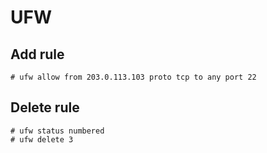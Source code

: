 # UFW

## Add rule

```terminal
# ufw allow from 203.0.113.103 proto tcp to any port 22
```

## Delete rule

```terminal
# ufw status numbered
# ufw delete 3
```